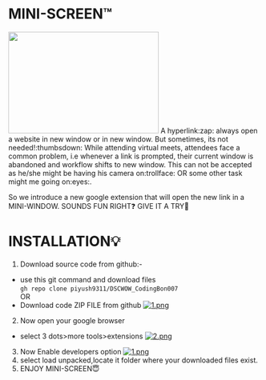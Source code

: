# MINI-SCREEN™️
<img src='https://ggsc.s3.amazonaws.com/images/made/images/uploads/Six_Online_Activities_to_Help_Students_Cope_with_COVID-19_300_203_int_c1-1x.jpg' height='203' width='300'>
A hyperlink:zap: always open a website in new window or in new window. But sometimes, its not needed!:thumbsdown: While attending virtual meets, attendees face a common problem, i.e whenever a link is prompted, their current window is abandoned and workflow shifts to new window. This can not be accepted as he/she might be having his camera on:trollface: OR some other task might me going on:eyes:.

So we introduce a new google extension that will open the new link in a MINI-WINDOW.
SOUNDS FUN RIGHT:question: GIVE IT A TRY:star2:

# INSTALLATION:bulb:
1. Download source code from github:-
* use this git command and download files<br>
`gh repo clone piyush9311/DSCWOW_CodingBon007`
<br>OR </br>
* Download code ZIP FILE from github
[![1.png](https://i.postimg.cc/8ztWj9sF/1.png)](https://postimg.cc/75JbRB3D)

2. Now open your google browser
* select 3 dots>more tools>extensions
[![2.png](https://i.postimg.cc/W1BV6bdx/2.png)](https://postimg.cc/hX1NKnb0)
3. Now Enable developers option
[![1.png](https://i.postimg.cc/4yfHf1Zv/1.png)](https://postimg.cc/34qx9mkW)
4. select load unpacked,locate it folder where your downloaded files exist.
5. ENJOY MINI-SCREEN:innocent:
